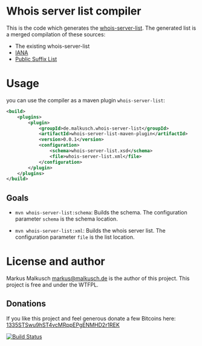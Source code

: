 # Whois server list compiler

This is the code which generates the [whois-server-list](https://github.com/whois-server-list/whois-server-list).
The generated list is a merged compilation of these sources:

* The existing whois-server-list
* [IANA](http://www.iana.org/domains/root/db)
* [Public Suffix List](https://publicsuffix.org/list/effective_tld_names.dat)


# Usage

you can use the compiler as a maven plugin `whois-server-list`:

```xml
<build>
    <plugins>
        <plugin>
            <groupId>de.malkusch.whois-server-list</groupId>
            <artifactId>whois-server-list-maven-plugin</artifactId>
            <version>0.0.1</version>
            <configuration>
                <schema>whois-server-list.xsd</schema>
                <file>whois-server-list.xml</file>
            </configuration>
        </plugin>
    </plugins>
</build>
```

## Goals

* `mvn whois-server-list:schema`: Builds the schema. The configuration parameter
  `schema` is the schema location.

* `mvn whois-server-list:xml`: Builds the whois server list. The configuration
  parameter `file` is the list location.


# License and author

Markus Malkusch <markus@malkusch.de> is the author of this project. This project is free and under the WTFPL.

## Donations

If you like this project and feel generous donate a few Bitcoins here:
[1335STSwu9hST4vcMRppEPgENMHD2r1REK](bitcoin:1335STSwu9hST4vcMRppEPgENMHD2r1REK)

[![Build Status](https://travis-ci.org/whois-server-list/whois-server-list-compiler.svg)](https://travis-ci.org/whois-server-list/whois-server-list-compiler)
